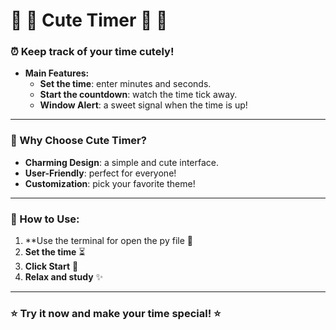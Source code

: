 # 🍁  🍂 Cute Timer 🍂 🍁

### ⏰ Keep track of your time cutely! 

- **Main Features:**
  - **Set the time**: enter minutes and seconds.
  - **Start the countdown**: watch the time tick away.
  - **Window Alert**: a sweet signal when the time is up! 

---

### 💖 Why Choose Cute Timer?
- **Charming Design**: a simple and cute interface.
- **User-Friendly**: perfect for everyone!
- **Customization**: pick your favorite theme!

---

### 🎀 How to Use:
1. **Use the terminal for open the py file 🚀
1. **Set the time** ⏳
2. **Click Start** 🐾
3. **Relax and study** ✨

---

### ⭐ Try it now and make your time special! ⭐

